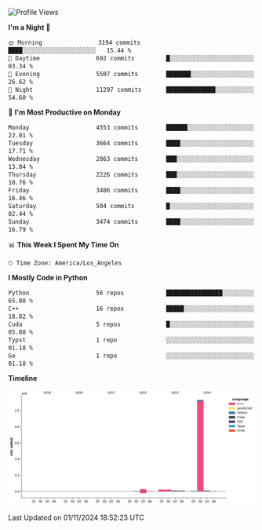 <!--START_SECTION:waka-->
![Profile Views](http://img.shields.io/badge/Profile%20Views-57-blue)

**I'm a Night 🦉** 

```text
🌞 Morning                3194 commits        ████░░░░░░░░░░░░░░░░░░░░░   15.44 % 
🌆 Daytime                692 commits         █░░░░░░░░░░░░░░░░░░░░░░░░   03.34 % 
🌃 Evening                5507 commits        ███████░░░░░░░░░░░░░░░░░░   26.62 % 
🌙 Night                  11297 commits       ██████████████░░░░░░░░░░░   54.60 % 
```
📅 **I'm Most Productive on Monday** 

```text
Monday                   4553 commits        ██████░░░░░░░░░░░░░░░░░░░   22.01 % 
Tuesday                  3664 commits        ████░░░░░░░░░░░░░░░░░░░░░   17.71 % 
Wednesday                2863 commits        ███░░░░░░░░░░░░░░░░░░░░░░   13.84 % 
Thursday                 2226 commits        ███░░░░░░░░░░░░░░░░░░░░░░   10.76 % 
Friday                   3406 commits        ████░░░░░░░░░░░░░░░░░░░░░   16.46 % 
Saturday                 504 commits         █░░░░░░░░░░░░░░░░░░░░░░░░   02.44 % 
Sunday                   3474 commits        ████░░░░░░░░░░░░░░░░░░░░░   16.79 % 
```


📊 **This Week I Spent My Time On** 

```text
🕑︎ Time Zone: America/Los_Angeles
```

**I Mostly Code in Python** 

```text
Python                   56 repos            ████████████████░░░░░░░░░   65.88 % 
C++                      16 repos            █████░░░░░░░░░░░░░░░░░░░░   18.82 % 
Cuda                     5 repos             █░░░░░░░░░░░░░░░░░░░░░░░░   05.88 % 
Typst                    1 repo              ░░░░░░░░░░░░░░░░░░░░░░░░░   01.18 % 
Go                       1 repo              ░░░░░░░░░░░░░░░░░░░░░░░░░   01.18 % 
```



**Timeline**

![Lines of Code chart](https://raw.githubusercontent.com/dwxrycb123/dwxrycb123/main/assets/bar_graph.png)


 Last Updated on 01/11/2024 18:52:23 UTC
<!--END_SECTION:waka-->
